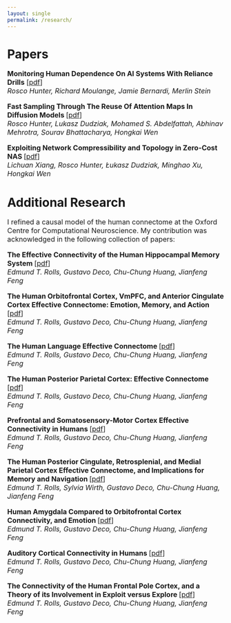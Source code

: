 ```yaml
---
layout: single
permalink: /research/
---
```

<h1>Papers</h1>
<p style="font-size: 16px;"><b>Monitoring Human Dependence On AI Systems With Reliance Drills</b> [<a href="https://arxiv.org/pdf/2409.14055">pdf</a>] <br>
<em>Rosco Hunter, Richard Moulange, Jamie Bernardi, Merlin Stein</em><br>
  
<p style="font-size: 16px;"><b>Fast Sampling Through The Reuse Of Attention Maps In Diffusion Models </b>[<a href="https://arxiv.org/pdf/2401.01008">pdf</a>]<br>
<em>Rosco Hunter, Lukasz Dudziak, Mohamed S. Abdelfattah, Abhinav Mehrotra, Sourav Bhattacharya, Hongkai Wen</em><br>

<p style="font-size: 16px;"><b>Exploiting Network Compressibility and Topology in Zero-Cost NAS </b>[<a href="../ZC_NAS.pdf">pdf</a>] <br>
<em>Lichuan Xiang, Rosco Hunter, Łukasz Dudziak, Minghao Xu, Hongkai Wen</em><br>

<h1>Additional Research</h1>
<p style="font-size: 16px;">I refined a causal model of the human connectome at the Oxford Centre for Computational Neuroscience. My contribution was acknowledged in the following collection of papers:
<p style="font-size: 16px;"><b>The Effective Connectivity of the Human Hippocampal Memory System </b>[<a href="https://www.oxcns.org/papers/647%20Rolls%20et%20al%202022%20Effective%20connectivity%20of%20the%20human%20hippocampus%20memory%20system.pdf">pdf</a>]<br>
<em>Edmund T. Rolls, Gustavo Deco, Chu-Chung Huang, Jianfeng Feng</em><br>

<p style="font-size: 16px;"><b>The Human Orbitofrontal Cortex, VmPFC, and Anterior Cingulate Cortex Effective Connectome: Emotion, Memory, and Action </b>[<a href="https://www.oxcns.org/papers/649%20Rolls%20et%20al%202023%20Human%20orbitofrontal%20cortex,%20vmPFC,%20and%20anterior%20cingulate%20cortex%20effective%20connectome.pdf">pdf</a>]<br>
<em>Edmund T. Rolls, Gustavo Deco, Chu-Chung Huang, Jianfeng Feng</em><br>

<p style="font-size: 16px;"><b>The Human Language Effective Connectome </b>[<a href="https://www.oxcns.org/papers/654%20Rolls%20et%20al%202022%20Language%20Connectome.pdf">pdf</a>]<br>
<em>Edmund T. Rolls, Gustavo Deco, Chu-Chung Huang, Jianfeng Feng</em><br>

<p style="font-size: 16px;"><b>The Human Posterior Parietal Cortex: Effective Connectome </b>[<a href="https://www.oxcns.org/papers/655%20Rolls%20et%20al%202023%20Human%20posterior%20parietal%20cortex.pdf">pdf</a>]<br>
<em>Edmund T. Rolls, Gustavo Deco, Chu-Chung Huang, Jianfeng Feng</em><br>

<p style="font-size: 16px;"><b>Prefrontal and Somatosensory-Motor Cortex Effective Connectivity in Humans </b>[<a href="https://www.oxcns.org/papers/660%20Rolls%20et%20al%202023%20Prefrontal%20and%20somatosensory%20cortex%20connectivity%20in%20humans.pdf">pdf</a>]<br>
<em>Edmund T. Rolls, Gustavo Deco, Chu-Chung Huang, Jianfeng Feng</em><br>

<p style="font-size: 16px;"><b>The Human Posterior Cingulate, Retrosplenial, and Medial Parietal Cortex Effective Connectome, and Implications for Memory and Navigation </b>[<a href="https://www.oxcns.org/papers/661%20Rolls%20Wirth%20et%20al%202023%20Posterior%20cingulate%20connectome,%20memory,%20and%20navigation.pdf">pdf</a>]<br>
<em>Edmund T. Rolls,  Sylvia Wirth, Gustavo Deco, Chu-Chung Huang, Jianfeng Feng</em><br>

<p style="font-size: 16px;"><b>Human Amygdala Compared to Orbitofrontal Cortex Connectivity, and Emotion </b>[<a href="https://www.oxcns.org/papers/665%20Rolls%20et%20al%202023%20Amygdala%20and%20orbitofrontal%20cortex%20connectivity,%20and%20emotion.pdf">pdf</a>]<br>
<em>Edmund T. Rolls, Gustavo Deco, Chu-Chung Huang, Jianfeng Feng</em><br>

<p style="font-size: 16px;"><b>Auditory Cortical Connectivity in Humans </b>[<a href="https://www.oxcns.org/papers/666%20Rolls%20Rauschecker%20et%20al%202023%20Auditory%20cortical%20connectivity%20in%20humans.pdf">pdf</a>]<br>
<em>Edmund T. Rolls, Gustavo Deco, Chu-Chung Huang, Jianfeng Feng</em><br>

<p style="font-size: 16px;"><b>The Connectivity of the Human Frontal Pole Cortex, and a Theory of its Involvement in Exploit versus Explore </b>[<a href="https://www.oxcns.org/papers/678%20Rolls%20et%20al%202024%20Frontal%20Pole%20Cortex.pdf">pdf</a>]<br>
<em>Edmund T. Rolls, Gustavo Deco, Chu-Chung Huang, Jianfeng Feng</em><br>
  






  
  
  


